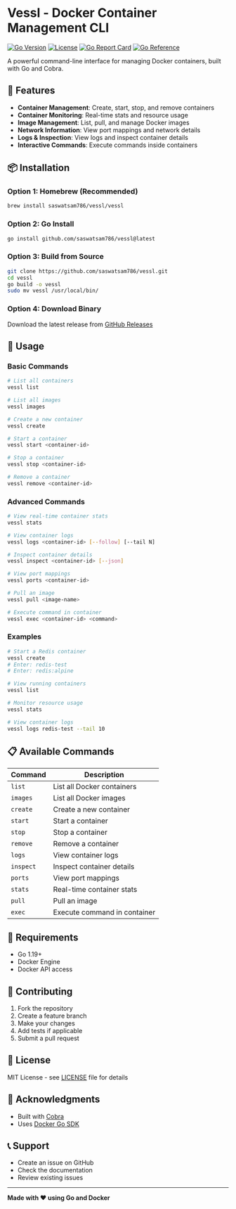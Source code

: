 # Vessl - Docker Container Management CLI

[![Go Version](https://img.shields.io/badge/Go-1.24+-blue.svg)](https://golang.org)
[![License](https://img.shields.io/badge/License-MIT-green.svg)](LICENSE)
[![Go Report Card](https://goreportcard.com/badge/github.com/saswatsam786/vessl)](https://goreportcard.com/report/github.com/saswatsam786/vessl)
[![Go Reference](https://pkg.go.dev/badge/github.com/saswatsam786/vessl.svg)](https://pkg.go.dev/github.com/saswatsam786/vessl)

A powerful command-line interface for managing Docker containers, built with Go and Cobra.

## 🚀 Features

- **Container Management**: Create, start, stop, and remove containers
- **Container Monitoring**: Real-time stats and resource usage
- **Image Management**: List, pull, and manage Docker images
- **Network Information**: View port mappings and network details
- **Logs & Inspection**: View logs and inspect container details
- **Interactive Commands**: Execute commands inside containers

## 📦 Installation

### Option 1: Homebrew (Recommended)

```bash
brew install saswatsam786/vessl/vessl
```

### Option 2: Go Install

```bash
go install github.com/saswatsam786/vessl@latest
```

### Option 3: Build from Source

```bash
git clone https://github.com/saswatsam786/vessl.git
cd vessl
go build -o vessl
sudo mv vessl /usr/local/bin/
```

### Option 4: Download Binary

Download the latest release from [GitHub Releases](https://github.com/saswatsam786/vessl/releases)

## 🎯 Usage

### Basic Commands

```bash
# List all containers
vessl list

# List all images
vessl images

# Create a new container
vessl create

# Start a container
vessl start <container-id>

# Stop a container
vessl stop <container-id>

# Remove a container
vessl remove <container-id>
```

### Advanced Commands

```bash
# View real-time container stats
vessl stats

# View container logs
vessl logs <container-id> [--follow] [--tail N]

# Inspect container details
vessl inspect <container-id> [--json]

# View port mappings
vessl ports <container-id>

# Pull an image
vessl pull <image-name>

# Execute command in container
vessl exec <container-id> <command>
```

### Examples

```bash
# Start a Redis container
vessl create
# Enter: redis-test
# Enter: redis:alpine

# View running containers
vessl list

# Monitor resource usage
vessl stats

# View container logs
vessl logs redis-test --tail 10
```

## 📋 Available Commands

| Command   | Description                  |
| --------- | ---------------------------- |
| `list`    | List all Docker containers   |
| `images`  | List all Docker images       |
| `create`  | Create a new container       |
| `start`   | Start a container            |
| `stop`    | Stop a container             |
| `remove`  | Remove a container           |
| `logs`    | View container logs          |
| `inspect` | Inspect container details    |
| `ports`   | View port mappings           |
| `stats`   | Real-time container stats    |
| `pull`    | Pull an image                |
| `exec`    | Execute command in container |

## 🔧 Requirements

- Go 1.19+
- Docker Engine
- Docker API access

## 🤝 Contributing

1. Fork the repository
2. Create a feature branch
3. Make your changes
4. Add tests if applicable
5. Submit a pull request

## 📄 License

MIT License - see [LICENSE](LICENSE) file for details

## 🙏 Acknowledgments

- Built with [Cobra](https://github.com/spf13/cobra)
- Uses [Docker Go SDK](https://github.com/docker/docker)

## 📞 Support

- Create an issue on GitHub
- Check the documentation
- Review existing issues

---

**Made with ❤️ using Go and Docker**
